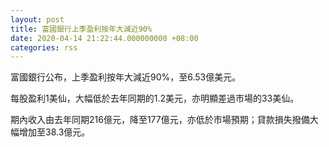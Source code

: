 ```yaml
---
layout: post
title: 富國銀行上季盈利按年大減近90%
date: 2020-04-14 21:22:44.000000000 +08:00
categories: rss
---
```


富國銀行公布，上季盈利按年大減近90%，至6.53億美元。

每股盈利1美仙，大幅低於去年同期的1.2美元，亦明顯差過市場的33美仙。

期內收入由去年同期216億元，降至177億元，亦低於市場預期；貸款損失撥備大幅增加至38.3億元。
